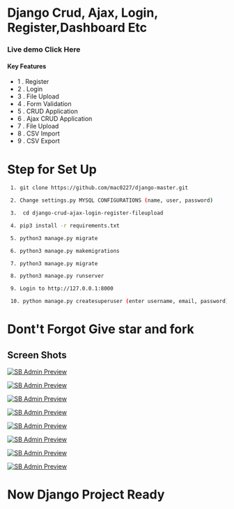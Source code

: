

# Django Crud, Ajax, Login, Register,Dashboard Etc 

### Live demo Click Here

#### Key Features

- 1 . Register
- 2 . Login
- 3 . File Upload
- 4 . Form Validation
- 5 . CRUD Application
- 6 . Ajax CRUD Application
- 7 . File Upload
- 8 . CSV Import
- 9 . CSV Export

# Step for Set Up

```sh
 1. git clone https://github.com/mac0227/django-master.git

 2. Change settings.py MYSQL CONFIGURATIONS (name, user, password)

 3.  cd django-crud-ajax-login-register-fileupload

 4. pip3 install -r requirements.txt

 5. python3 manage.py migrate

 6. python3 manage.py makemigrations

 7. python3 manage.py migrate

 8. python3 manage.py runserver

 9. Login to http://127.0.0.1:8000

 10. python manage.py createsuperuser (enter username, email, password)


```

# Dont't Forgot Give star and fork

## Screen Shots

[![SB Admin Preview](https://https://github.com/mac0227/django-master/blob/master/screen_shots/1.png)](https://https://github.com/mac0227/django-master/)

[![SB Admin Preview](https://https://github.com/mac0227/django-master/blob/master/screen_shots/2.png)](https://https://github.com/mac0227/django-master/)

[![SB Admin Preview](https://https://github.com/mac0227/django-master/blob/master/screen_shots/3.png)](https://https://github.com/mac0227/django-master/)

[![SB Admin Preview](https://https://github.com/mac0227/django-master/blob/master/screen_shots/4.png)](https://https://github.com/mac0227/django-master/)

[![SB Admin Preview](https://https://github.com/mac0227/django-master/blob/master/screen_shots/5.png)](https://https://github.com/mac0227/django-master/)

[![SB Admin Preview](https://https://github.com/mac0227/django-master/blob/master/screen_shots/6.png)](https://https://github.com/mac0227/django-master/)

[![SB Admin Preview](https://https://github.com/mac0227/django-master/blob/master/screen_shots/7.png)](https://https://github.com/mac0227/django-master/)

[![SB Admin Preview](https://https://github.com/mac0227/django-master/blob/master/screen_shots/8.png)](https://https://github.com/mac0227/django-master/)

# Now Django Project Ready
